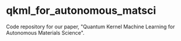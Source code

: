 # qkml_for_autonomous_matsci
Code repository for our paper, "Quantum Kernel Machine Learning for Autonomous Materials Science".
